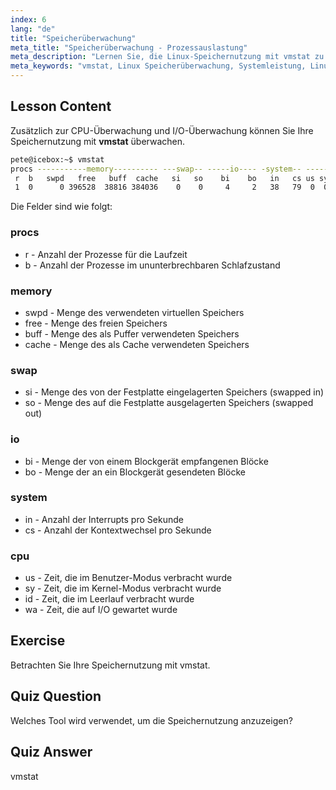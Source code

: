 ```yaml
---
index: 6
lang: "de"
title: "Speicherüberwachung"
meta_title: "Speicherüberwachung - Prozessauslastung"
meta_description: "Lernen Sie, die Linux-Speichernutzung mit vmstat zu überwachen. Verstehen Sie Speicher-, Swap- und CPU-Metriken für die Systemleistung. Beginnen Sie Ihre Linux-Reise!"
meta_keywords: "vmstat, Linux Speicherüberwachung, Systemleistung, Linux Tutorial, Speichernutzung, Linux für Anfänger, Linux Anleitung"
---
```


## Lesson Content

Zusätzlich zur CPU-Überwachung und I/O-Überwachung können Sie Ihre Speichernutzung mit **vmstat** überwachen.

```bash
pete@icebox:~$ vmstat
procs -----------memory---------- ---swap-- -----io---- -system-- ------cpu-----
 r  b   swpd   free   buff  cache   si   so    bi    bo   in   cs us sy id wa st
 1  0      0 396528  38816 384036    0    0     4     2   38   79  0  0 99  0  0
```

Die Felder sind wie folgt:

### procs

- r - Anzahl der Prozesse für die Laufzeit
- b - Anzahl der Prozesse im ununterbrechbaren Schlafzustand

### memory

- swpd - Menge des verwendeten virtuellen Speichers
- free - Menge des freien Speichers
- buff - Menge des als Puffer verwendeten Speichers
- cache - Menge des als Cache verwendeten Speichers

### swap

- si - Menge des von der Festplatte eingelagerten Speichers (swapped in)
- so - Menge des auf die Festplatte ausgelagerten Speichers (swapped out)

### io

- bi - Menge der von einem Blockgerät empfangenen Blöcke
- bo - Menge der an ein Blockgerät gesendeten Blöcke

### system

- in - Anzahl der Interrupts pro Sekunde
- cs - Anzahl der Kontextwechsel pro Sekunde

### cpu

- us - Zeit, die im Benutzer-Modus verbracht wurde
- sy - Zeit, die im Kernel-Modus verbracht wurde
- id - Zeit, die im Leerlauf verbracht wurde
- wa - Zeit, die auf I/O gewartet wurde

## Exercise

Betrachten Sie Ihre Speichernutzung mit vmstat.

## Quiz Question

Welches Tool wird verwendet, um die Speichernutzung anzuzeigen?

## Quiz Answer

vmstat
